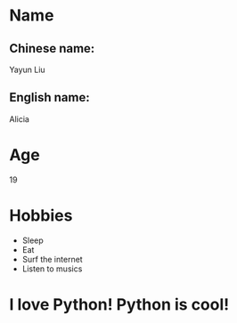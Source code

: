 # Name
 ## Chinese name:
  Yayun Liu
 ## English name:
  Alicia

# Age
 19

# Hobbies
 - Sleep
 - Eat
 - Surf the internet
 - Listen to musics

# I love Python! Python is **cool**!
